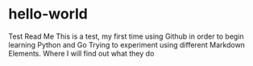 # hello-world
Test Read Me
This is a test, 
my first time using Github in order to begin learning Python and Go
Trying to experiment using different Markdown Elements.
Where I will find out what they do

